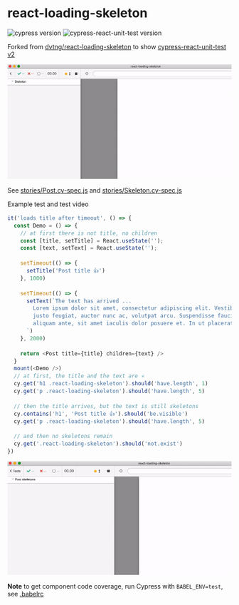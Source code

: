 # react-loading-skeleton

![cypress version](https://img.shields.io/badge/cypress-5.5.0-brightgreen) ![cypress-react-unit-test version](https://img.shields.io/badge/cypress--react--unit--test-4.16.5-brightgreen)

Forked from [dvtng/react-loading-skeleton](https://github.com/dvtng/react-loading-skeleton) to show [cypress-react-unit-test v2](https://github.com/bahmutov/cypress-react-unit-test/tree/feature/cypress-mount-mode)

![Toggle test](images/toggle.gif)

See [stories/Post.cy-spec.js](stories/Post.cy-spec.js) and [stories/Skeleton.cy-spec.js](stories/Skeleton.cy-spec.js)

Example test and test video

```js
it('loads title after timeout', () => {
  const Demo = () => {
    // at first there is not title, no children
    const [title, setTitle] = React.useState('');
    const [text, setText] = React.useState('');

    setTimeout(() => {
      setTitle('Post title 👍')
    }, 1000)

    setTimeout(() => {
      setText(`The text has arrived ...
        Lorem ipsum dolor sit amet, consectetur adipiscing elit. Vestibulum nec
        justo feugiat, auctor nunc ac, volutpat arcu. Suspendisse faucibus
        aliquam ante, sit amet iaculis dolor posuere et. In ut placerat leo.
      `)
    }, 2000)

    return <Post title={title} children={text} />
  }
  mount(<Demo />)
  // at first, the title and the text are 💀
  cy.get('h1 .react-loading-skeleton').should('have.length', 1)
  cy.get('p .react-loading-skeleton').should('have.length', 5)

  // then the title arrives, but the text is still skeletons
  cy.contains('h1', 'Post title 👍').should('be.visible')
  cy.get('p .react-loading-skeleton').should('have.length', 5)

  // and then no skeletons remain
  cy.get('.react-loading-skeleton').should('not.exist')
})
```

![Dynamic test](images/dynamic.gif)

**Note** to get component code coverage, run Cypress with `BABEL_ENV=test`, see [.babelrc](.babelrc)
